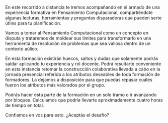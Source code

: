 En este recorrido a distancia te iremos acompañando en el armado de una experiencia formativa en Pensamiento Computacional, compartiéndote algunas lecturas, herramientas y preguntas disparadoras que pueden serte útiles para tu planificación.
 
Vamos a tomar al Pensamiento Computacional como un concepto en disputa y trataremos de moldear sus límites para transformarlo en una herramienta de resolución de problemas que sea valiosa dentro de un contexto aúlico.
 
En esta formación existirán huecos, saltos y dudas que solamente podrás saldar aplicando tu experiencia y rol docente. Podrá resultarte conveniente en esta instancia retomar la construcción colaborativa llevada a cabo en la jornada presencial referida a los atributos deseables de toda formación de formadores. La dejamos a disposición para que puedas repasar cuáles fueron los atributos más valorados por el grupo.
 
Podrás hacer esta parte de la formación en un solo tramo o ir avanzando por bloques. Calculamos que podría llevarte aproximadamente cuatro horas de tiempo en total.
 
Confiamos en vos para esto. ¿Aceptás el desafío?
